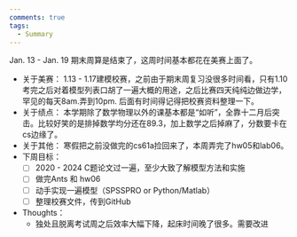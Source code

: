 ```yaml
---
comments: true
tags:
  - Summary
---
```

Jan. 13 - Jan. 19
期末周算是结束了，这周时间基本都花在美赛上面了。
- 关于美赛：
	1.13 - 1.17建模校赛，之前由于期末周复习没很多时间看，只有1.10考完之后对着模型列表口胡了一遍大概的用途，之后比赛四天纯纯边做边学，罕见的每天8am.弄到10pm. 后面有时间得记得把校赛资料整理一下。
- 关于绩点：
	本学期除了数学物理以外的课基本都是“如听”，全靠十二月后突击。比较好笑的是排掉数学均分还在89.3，加上数学之后掉麻了，分数要卡在cs边缘了。
- 关于其他：
	寒假把之前没做完的cs61a捡回来了，本周弄完了hw05和lab06。
- 下周目标：
	- [ ] 2020 - 2024 C题论文过一遍，至少大致了解模型方法和实施
	- [ ] 做完Ants 和 hw06
	- [ ] 动手实现一遍模型（SPSSPRO or Python/Matlab）
	- [ ] 整理校赛文件，传到GitHub
- Thoughts：
	- 独处且脱离考试周之后效率大幅下降，起床时间晚了很多。需要改进